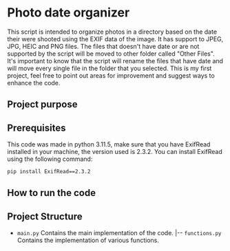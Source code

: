 # Photo date organizer

This script is intended to organize photos in a directory based on the date their were shooted using the EXIF data of the image. It has support to JPEG, JPG, HEIC and PNG files. The files that doesn't have date or are not supported by the script will be moved to other folder called "Other Files". It's important to know that the script will rename the files that have date  and will move every single file in the folder that you selected. This is my first project, feel free to point out areas for improvement and suggest ways to enhance the code.

## Project purpose



## Prerequisites

This code was made in python 3.11.5, make sure that you have ExifRead installed in your machine, the version used is 2.3.2. You can install ExifRead using the following command:

```bash
pip install ExifRead==2.3.2
```

## How to run the code



## Project Structure

- `main.py` Contains the main implementation of the code.
|-- `functions.py` Contains the implementation of various functions.

